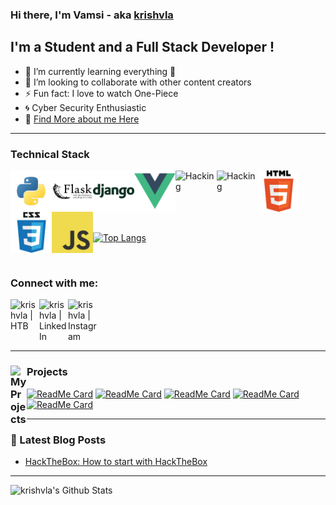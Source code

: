 ### Hi there, I'm Vamsi - aka [krishvla](http://vlabox.me/)

## I'm a Student and a Full Stack Developer !
- 🌱 I’m currently learning everything 🤣
- 👯 I’m looking to collaborate with other content creators
- ⚡ Fun fact: I love to watch One-Piece
- :cyclone:  Cyber Security Enthusiastic
- :hatching_chick:  [Find More about me Here](http://vlabox.me/)
---

### Technical Stack
<img align="left" alt="Python" width="66px" src="https://raw.githubusercontent.com/github/explore/80688e429a7d4ef2fca1e82350fe8e3517d3494d/topics/python/python.png">
<img align="left" alt="Flask" width="66px" src="https://raw.githubusercontent.com/github/explore/80688e429a7d4ef2fca1e82350fe8e3517d3494d/topics/flask/flask.png">
<img align="left" alt="Django" width="66px" src="https://raw.githubusercontent.com/github/explore/80688e429a7d4ef2fca1e82350fe8e3517d3494d/topics/django/django.png">
<img align="left" alt="Vue Js" width="66px" src="https://raw.githubusercontent.com/github/explore/80688e429a7d4ef2fca1e82350fe8e3517d3494d/topics/vue/vue.png">
<img align="left" alt="Hacking" width="66px" src="https://image.flaticon.com/icons/png/512/843/843280.png">
<img align="left" alt="Hacking" width="66px" src="https://media-exp1.licdn.com/dms/image/C4D0BAQHvMeJi2yXd1A/company-logo_200_200/0?e=2159024400&v=beta&t=8v8emLtltvIv-zUuLs1yMs4HIVoz64ydTTl9m5PDh3A">
<img align="left" alt="HTML5" width="66px" src="https://raw.githubusercontent.com/github/explore/80688e429a7d4ef2fca1e82350fe8e3517d3494d/topics/html/html.png" />
<img align="left" alt="CSS3" width="66px" src="https://raw.githubusercontent.com/github/explore/80688e429a7d4ef2fca1e82350fe8e3517d3494d/topics/css/css.png" />
<img align="left" alt="JavaScript" width="66px" src="https://raw.githubusercontent.com/github/explore/80688e429a7d4ef2fca1e82350fe8e3517d3494d/topics/javascript/javascript.png" />
<br />
<br />
<br />
<br />
<br />

[![Top Langs](https://github-readme-stats.vercel.app/api/top-langs/?username=krishvla&layout=compact)](https://github.com/krishvla)

<br />

### Connect with me:
[<img align="left" alt="krishvla | HTB" width="46px" src="https://media-exp1.licdn.com/dms/image/C4D0BAQHvMeJi2yXd1A/company-logo_200_200/0?e=2159024400&v=beta&t=8v8emLtltvIv-zUuLs1yMs4HIVoz64ydTTl9m5PDh3A">][htbprofile]
[<img align="left" alt="krishvla | LinkedIn" width="46px" src="https://cdn.jsdelivr.net/npm/simple-icons@v3/icons/linkedin.svg" />][linkedin]
[<img align="left" alt="krishvla | Instagram" width="46px" src="https://cdn.jsdelivr.net/npm/simple-icons@v3/icons/instagram.svg" />][instagram]

<br />
<br />
<br />
<br />

---

### <img align="left" alt="My Projects" width="26px" src="https://toppng.com/uploads/preview/services-icons-implementation-01-01-project-implementation-icon-11563038221vwvtsitw9h.png" />Projects

[![ReadMe Card](https://github-readme-stats.vercel.app/api/pin/?username=krishvla&repo=weatherapp)](https://github.com/krishvla/weatherapp)
[![ReadMe Card](https://github-readme-stats.vercel.app/api/pin/?username=krishvla&repo=Hackathon-secure)](https://github.com/krishvla/Hackathon-secure)
[![ReadMe Card](https://github-readme-stats.vercel.app/api/pin/?username=krishvla&repo=AR-with-Flutter)](https://github.com/krishvla/AR-with-Flutter)
[![ReadMe Card](https://github-readme-stats.vercel.app/api/pin/?username=krishvla&repo=coda_challenge)](https://github.com/krishvla/coda_challenge)
[![ReadMe Card](https://github-readme-stats.vercel.app/api/pin/?username=krishvla&repo=dbms_project)](https://github.com/krishvla/dbms_project)


---
### 📕 Latest Blog Posts
<!-- BLOG-POST-LIST:START -->
- [HackTheBox: How to start with HackTheBox](https://vlabox.pythonanywhere.com/articles/-M5kcwHWSyxeF06gQ_fO/)
<!-- BLOG-POST-LIST:END -->

---

<img align="left" alt="krishvla's Github Stats" src="https://github-readme-stats.vercel.app/api?username=krishvla&show_icons=true&hide_border=true&include_all_commits=true&count_private=true&hide=prs,issues&theme=algolia" />


[htbprofile]: https://www.hackthebox.eu/profile/235903
[linkedin]: https://www.linkedin.com/in/vamsivla
[instagram]: https://www.instagram.com/vamsi_vla/
